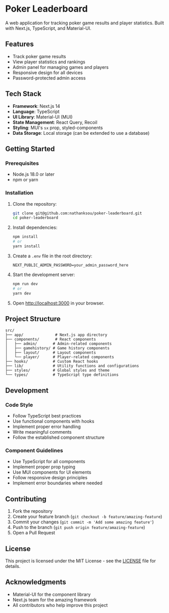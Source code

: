 # Poker Leaderboard

A web application for tracking poker game results and player statistics. Built with Next.js, TypeScript, and Material-UI.

## Features

- Track poker game results
- View player statistics and rankings
- Admin panel for managing games and players
- Responsive design for all devices
- Password-protected admin access

## Tech Stack

- **Framework**: Next.js 14
- **Language**: TypeScript
- **UI Library**: Material-UI (MUI)
- **State Management**: React Query, Recoil
- **Styling**: MUI's `sx` prop, styled-components
- **Data Storage**: Local storage (can be extended to use a database)

## Getting Started

### Prerequisites

- Node.js 18.0 or later
- npm or yarn

### Installation

1. Clone the repository:

   ```bash
   git clone git@github.com:nathanksou/poker-leaderboard.git
   cd poker-leaderboard
   ```

2. Install dependencies:

   ```bash
   npm install
   # or
   yarn install
   ```

3. Create a `.env` file in the root directory:

   ```
   NEXT_PUBLIC_ADMIN_PASSWORD=your_admin_password_here
   ```

4. Start the development server:

   ```bash
   npm run dev
   # or
   yarn dev
   ```

5. Open [http://localhost:3000](http://localhost:3000) in your browser.

## Project Structure

```
src/
├── app/              # Next.js app directory
├── components/       # React components
│   ├── admin/       # Admin-related components
│   ├── gamehistory/ # Game history components
│   ├── layout/      # Layout components
│   └── player/      # Player-related components
├── hooks/           # Custom React hooks
├── lib/             # Utility functions and configurations
├── styles/          # Global styles and theme
└── types/           # TypeScript type definitions
```

## Development

### Code Style

- Follow TypeScript best practices
- Use functional components with hooks
- Implement proper error handling
- Write meaningful comments
- Follow the established component structure

### Component Guidelines

- Use TypeScript for all components
- Implement proper prop typing
- Use MUI components for UI elements
- Follow responsive design principles
- Implement error boundaries where needed

## Contributing

1. Fork the repository
2. Create your feature branch (`git checkout -b feature/amazing-feature`)
3. Commit your changes (`git commit -m 'Add some amazing feature'`)
4. Push to the branch (`git push origin feature/amazing-feature`)
5. Open a Pull Request

## License

This project is licensed under the MIT License - see the [LICENSE](LICENSE) file for details.

## Acknowledgments

- Material-UI for the component library
- Next.js team for the amazing framework
- All contributors who help improve this project
